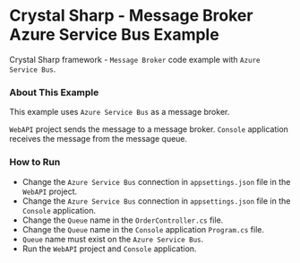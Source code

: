 # Crystal Sharp - Message Broker Azure Service Bus Example
Crystal Sharp framework - `Message Broker` code example with `Azure Service Bus`.


### About This Example
This example uses `Azure Service Bus` as a message broker.

`WebAPI` project sends the message to a message broker.
`Console` application receives the message from the message queue.


### How to Run

* Change the `Azure Service Bus` connection in `appsettings.json` file in the `WebAPI` project.
* Change the `Azure Service Bus` connection in `appsettings.json` file in the `Console` application.
* Change the `Queue` name in the `OrderController.cs` file.
* Change the `Queue` name in the `Console` application `Program.cs` file.
* `Queue` name must exist on the `Azure Service Bus`.
* Run the `WebAPI` project and `Console` application.
